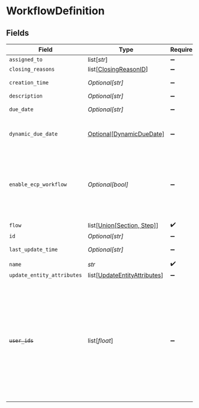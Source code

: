 # WorkflowDefinition


## Fields

| Field                                                                                                                                                                    | Type                                                                                                                                                                     | Required                                                                                                                                                                 | Description                                                                                                                                                              | Example                                                                                                                                                                  |
| ------------------------------------------------------------------------------------------------------------------------------------------------------------------------ | ------------------------------------------------------------------------------------------------------------------------------------------------------------------------ | ------------------------------------------------------------------------------------------------------------------------------------------------------------------------ | ------------------------------------------------------------------------------------------------------------------------------------------------------------------------ | ------------------------------------------------------------------------------------------------------------------------------------------------------------------------ |
| `assigned_to`                                                                                                                                                            | list[*str*]                                                                                                                                                              | :heavy_minus_sign:                                                                                                                                                       | N/A                                                                                                                                                                      |                                                                                                                                                                          |
| `closing_reasons`                                                                                                                                                        | list[[ClosingReasonID](../../models/shared/closingreasonid.md)]                                                                                                          | :heavy_minus_sign:                                                                                                                                                       | N/A                                                                                                                                                                      |                                                                                                                                                                          |
| `creation_time`                                                                                                                                                          | *Optional[str]*                                                                                                                                                          | :heavy_minus_sign:                                                                                                                                                       | ISO String Date & Time                                                                                                                                                   | 2021-04-27T12:01:13.000Z                                                                                                                                                 |
| `description`                                                                                                                                                            | *Optional[str]*                                                                                                                                                          | :heavy_minus_sign:                                                                                                                                                       | N/A                                                                                                                                                                      |                                                                                                                                                                          |
| `due_date`                                                                                                                                                               | *Optional[str]*                                                                                                                                                          | :heavy_minus_sign:                                                                                                                                                       | N/A                                                                                                                                                                      | 2021-04-27T12:00:00.000Z                                                                                                                                                 |
| `dynamic_due_date`                                                                                                                                                       | [Optional[DynamicDueDate]](../../models/shared/dynamicduedate.md)                                                                                                        | :heavy_minus_sign:                                                                                                                                                       | set a Duedate for a step then a specific                                                                                                                                 |                                                                                                                                                                          |
| `enable_ecp_workflow`                                                                                                                                                    | *Optional[bool]*                                                                                                                                                         | :heavy_minus_sign:                                                                                                                                                       | Indicates whether this workflow is available for End Customer Portal or not. By default it's not.                                                                        |                                                                                                                                                                          |
| `flow`                                                                                                                                                                   | list[[Union[Section, Step]](../../models/shared/workflowdefinitionflow.md)]                                                                                              | :heavy_check_mark:                                                                                                                                                       | N/A                                                                                                                                                                      |                                                                                                                                                                          |
| `id`                                                                                                                                                                     | *Optional[str]*                                                                                                                                                          | :heavy_minus_sign:                                                                                                                                                       | N/A                                                                                                                                                                      |                                                                                                                                                                          |
| `last_update_time`                                                                                                                                                       | *Optional[str]*                                                                                                                                                          | :heavy_minus_sign:                                                                                                                                                       | ISO String Date & Time                                                                                                                                                   | 2021-04-27T12:01:13.000Z                                                                                                                                                 |
| `name`                                                                                                                                                                   | *str*                                                                                                                                                                    | :heavy_check_mark:                                                                                                                                                       | N/A                                                                                                                                                                      |                                                                                                                                                                          |
| `update_entity_attributes`                                                                                                                                               | list[[UpdateEntityAttributes](../../models/shared/updateentityattributes.md)]                                                                                            | :heavy_minus_sign:                                                                                                                                                       | N/A                                                                                                                                                                      |                                                                                                                                                                          |
| ~~`user_ids`~~                                                                                                                                                           | list[*float*]                                                                                                                                                            | :heavy_minus_sign:                                                                                                                                                       | : warning: ** DEPRECATED **: This will be removed in a future release, please migrate away from it as soon as possible.<br/><br/>This field is deprecated. Please use assignedTo |                                                                                                                                                                          |